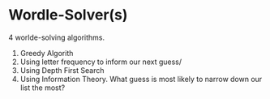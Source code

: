# Wordle-Solver(s)
4 worlde-solving algorithms.
1) Greedy Algorith
2) Using letter frequency to inform our next guess/
3) Using Depth First Search
4) Using Information Theory. What guess is most likely to narrow down our list the most?
